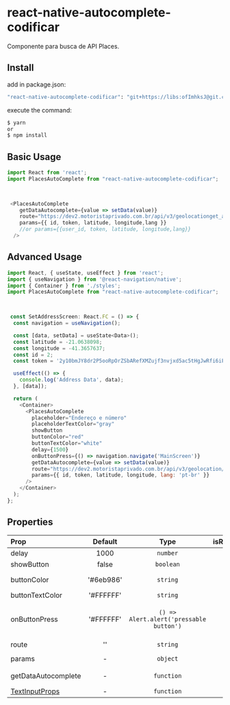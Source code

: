 # react-native-autocomplete-codificar
Componente para busca de API Places.

## Install
add in package.json:
```bash
"react-native-autocomplete-codificar": "git+https://libs:ofImhksJ@git.codificar.com.br/react-components/react-native-autocomplete-codificar.git",
```

execute the command:
```bash
$ yarn
or
$ npm install 
```

## Basic Usage

```javascript
import React from 'react';
import PlacesAutoComplete from "react-native-autocomplete-codificar";

 

 <PlacesAutoComplete
    getDataAutocomplete={value => setData(value)}
    route="https://dev2.motoristaprivado.com.br/api/v3/geolocationget_address_string"
    params={{ id, token, latitude, longitude,lang }}
    //or params={{user_id, token, latitude, longitude,lang}}
  />


```

## Advanced Usage

```javascript
import React, { useState, useEffect } from 'react';
import { useNavigation } from '@react-navigation/native';
import { Container } from './styles';
import PlacesAutoComplete from "react-native-autocomplete-codificar";

 

 const SetAddressScreen: React.FC = () => {
  const navigation = useNavigation();

  const [data, setData] = useState<Data>();
  const latitude = -21.0638098;
  const longitude = -41.3657637;
  const id = 2;
  const token = '2y10bmJY8dr2P5ooRpOrZSbARefXMZujf3nvjxd5ac5tHgJwRfi6iFG';

  useEffect(() => {
    console.log('Address Data', data);
  }, [data]);

  return (
    <Container>
      <PlacesAutoComplete
        placeholder="Endereço e número"
        placeholderTextColor="gray"
        showButton
        buttonColor="red"
        buttonTextColor="white"
        delay={1500}
        onButtonPress={() => navigation.navigate('MainScreen')}
        getDataAutocomplete={value => setData(value)}
        route="https://dev2.motoristaprivado.com.br/api/v3/geolocation/get_address_string"
        params={{ id, token, latitude, longitude, lang: 'pt-br' }}
      />
    </Container>
  );
};


```

## Properties

| Prop  | Default  | Type | isRequired | Description
| :------------ |:---------------:| :---------------:|:---------------:|--
| delay | 1000 | `number` |  | miliseconds before searching. |
| showButton | false | `boolean` |  | render button. |
| buttonColor | '#6eb986' | `string` |  | the button color of TouchableOpacity component. |
| buttonTextColor | '#FFFFFF' | `string` |  | the text color of Text component. |
| onButtonPress | '#FFFFFF' | `() => Alert.alert('pressable button')` |  | if `showButton:true`, then you should be set this funcion. Exemple:<br> `()=>navigation.navigate('AwesomeScreen')`; or `()=>navigation.goBack()`; |
| route | '' | `string` | ✔️ | route for API request. |
| params | - | `object` | ✔️ | parameters to make the request in the API. |
| getDataAutocomplete | - | `function` | ✔️ | function that captures the selected address by user |
| [TextInputProps](https://reactnative.dev/docs/textinput#docsNav) | - | `function` |  |  All TextInput properties|